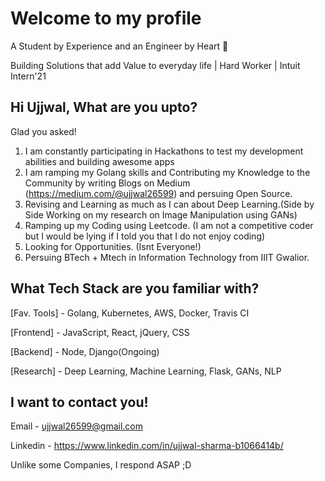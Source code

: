 # Welcome to my profile

A Student by Experience and an Engineer by Heart 💓

Building Solutions that add Value to everyday life | Hard Worker | Intuit Intern'21

## Hi Ujjwal, What are you upto?
Glad you asked!
1. I am constantly participating in Hackathons to test my development abilities and building awesome apps
2. I am ramping my Golang skills and Contributing my Knowledge to the Community by writing Blogs on Medium (https://medium.com/@ujjwal26599) and persuing Open Source.
3. Revising and Learning as much as I can about Deep Learning.(Side by Side Working on my research on Image Manipulation using GANs)
4. Ramping up my Coding using Leetcode. (I am not a competitive coder but I would be lying if I told you that I do not enjoy coding)
5. Looking for Opportunities. (Isnt Everyone!)
6. Persuing BTech + Mtech in Information Technology from IIIT Gwalior.

## What Tech Stack are you familiar with?

[Fav. Tools] - Golang, Kubernetes, AWS, Docker, Travis CI

[Frontend] - JavaScript, React, jQuery, CSS

[Backend] - Node, Django(Ongoing)

[Research] - Deep Learning, Machine Learning, Flask, GANs, NLP

## I want to contact you!
Email - ujjwal26599@gmail.com

Linkedin - https://www.linkedin.com/in/ujjwal-sharma-b1066414b/

Unlike some Companies, I respond ASAP ;D
